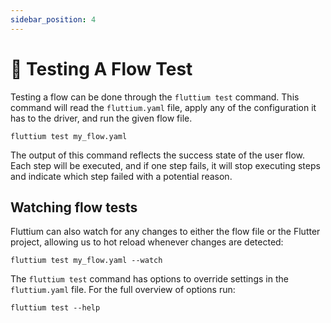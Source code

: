 ```yaml
---
sidebar_position: 4
---
```


# 🧪 Testing A Flow Test

Testing a flow can be done through the `fluttium test` command. This command will read the
`fluttium.yaml` file, apply any of the configuration it has to the driver, and run the given flow
file.

```shell
fluttium test my_flow.yaml
```

The output of this command reflects the success state of the user flow. Each step will be executed, and if one step fails, it will stop executing steps and indicate which step failed with a potential
reason.

## Watching flow tests

Fluttium can also watch for any changes to either the flow file or the Flutter project, allowing
us to hot reload whenever changes are detected:

```shell
fluttium test my_flow.yaml --watch
```

The `fluttium test` command has options to override settings in the `fluttium.yaml` file. For the
full overview of options run:

```shell
fluttium test --help
```
